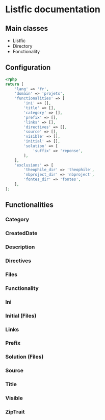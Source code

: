 # Listfic documentation

## Main classes
- Listfic
- Directory
- Fonctionality

## Configuration
```php
<?php
return [
	'lang' => 'fr',
	'domain' => 'projets',
	'functionalities' => [
		'ini' => [],
		'title' => [],
		'category' => [],
		'prefix' => [],
		'links' => [],
		'directives' => [],
		'source' => [],
		'visible' => [],
		'initial' => [],
		'solution' => [
			'suffix' => 'reponse',
		],
	],
	'exclusions' => [
		'theophile_dir' => 'theophile',
		'nbproject_dir' => 'nbproject',
		'fontes_dir' => 'fontes',
	],
];
```

## Functionalities

### Category

### CreatedDate

### Description

### Directives

### Files

### Functionality

### Ini

### Initial (Files)

### Links

### Prefix

### Solution (Files)

### Source

### Title

### Visible

### ZipTrait